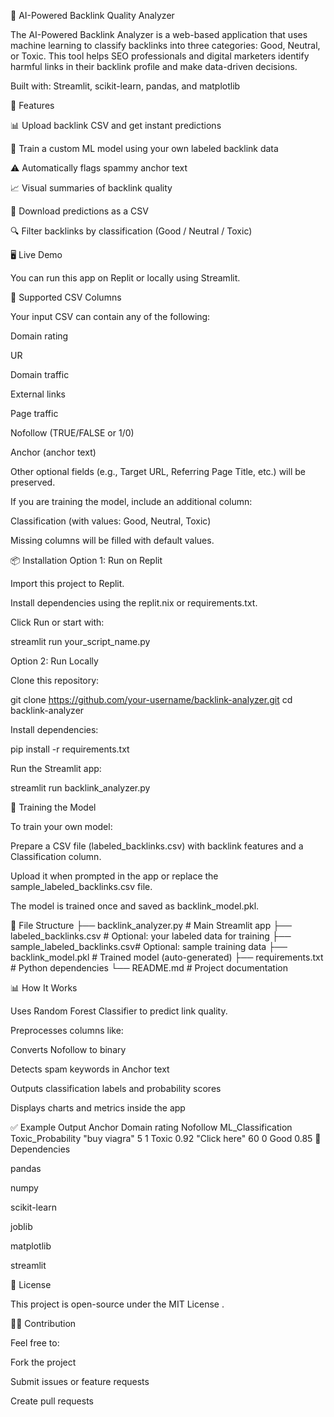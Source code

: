 🔗 AI-Powered Backlink Quality Analyzer

The AI-Powered Backlink Analyzer is a web-based application that uses machine learning to classify backlinks into three categories: Good, Neutral, or Toxic. This tool helps SEO professionals and digital marketers identify harmful links in their backlink profile and make data-driven decisions.

Built with: Streamlit, scikit-learn, pandas, and matplotlib

🚀 Features

📊 Upload backlink CSV and get instant predictions

🧠 Train a custom ML model using your own labeled backlink data

⚠️ Automatically flags spammy anchor text

📈 Visual summaries of backlink quality

💾 Download predictions as a CSV

🔍 Filter backlinks by classification (Good / Neutral / Toxic)

🖥️ Live Demo

You can run this app on Replit
 or locally using Streamlit.

📁 Supported CSV Columns

Your input CSV can contain any of the following:

Domain rating

UR

Domain traffic

External links

Page traffic

Nofollow (TRUE/FALSE or 1/0)

Anchor (anchor text)

Other optional fields (e.g., Target URL, Referring Page Title, etc.) will be preserved.

If you are training the model, include an additional column:

Classification (with values: Good, Neutral, Toxic)

Missing columns will be filled with default values.

📦 Installation
Option 1: Run on Replit

Import this project to Replit.

Install dependencies using the replit.nix or requirements.txt.

Click Run or start with:

streamlit run your_script_name.py

Option 2: Run Locally

Clone this repository:

git clone https://github.com/your-username/backlink-analyzer.git
cd backlink-analyzer


Install dependencies:

pip install -r requirements.txt


Run the Streamlit app:

streamlit run backlink_analyzer.py

🧠 Training the Model

To train your own model:

Prepare a CSV file (labeled_backlinks.csv) with backlink features and a Classification column.

Upload it when prompted in the app or replace the sample_labeled_backlinks.csv file.

The model is trained once and saved as backlink_model.pkl.

📂 File Structure
├── backlink_analyzer.py        # Main Streamlit app
├── labeled_backlinks.csv       # Optional: your labeled data for training
├── sample_labeled_backlinks.csv# Optional: sample training data
├── backlink_model.pkl          # Trained model (auto-generated)
├── requirements.txt            # Python dependencies
└── README.md                   # Project documentation

📊 How It Works

Uses Random Forest Classifier to predict link quality.

Preprocesses columns like:

Converts Nofollow to binary

Detects spam keywords in Anchor text

Outputs classification labels and probability scores

Displays charts and metrics inside the app

✅ Example Output
Anchor	Domain rating	Nofollow	ML_Classification	Toxic_Probability
"buy viagra"	5	1	Toxic	0.92
"Click here"	60	0	Good	0.85
📌 Dependencies

pandas

numpy

scikit-learn

joblib

matplotlib

streamlit

📄 License

This project is open-source under the MIT License
.

🙋‍♀️ Contribution

Feel free to:

Fork the project

Submit issues or feature requests

Create pull requests
